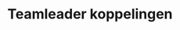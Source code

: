 ---
title: Teamleader koppelingen
key: teamleader
image: /images/@stock/Logos/teamleader-koppelingen.png
link_to: /koppelingen/teamleader
klass: crm
layout: koppelingen
referral-url: https://go.teamleader.nl/trial/combidesk

excerpt: Met onze Teamleader koppelingen is je administratie altijd op orde. Probeer nu! Bespaar veel tijd met onze Teamleader boekhoudkoppelingen.
---
